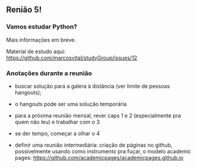 ## Renião 5!
### Vamos estudar Python?

Mais informações em breve.

Material de estudo aqui: https://github.com/marcosvital/studyGroup/issues/12


### Anotações durante a reunião

- buscar solução para a galera à distância (ver limite de pessoas hangouts);
- o hangouts pode ser uma solução temporária

- para a próxima reunião mensal, rever caps 1 e 2 (especialmente pra quem não leu) e trabalhar com o 3
- se der tempo, começar a olhar o 4

- definir uma reunião intermediária: criação de páginas no github, possivelmente usando como instrumento pra fuçar, o modelo academic pages: https://github.com/academicpages/academicpages.github.io




